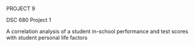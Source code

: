 PROJECT 9

DSC 680 Project 1

A correlation analysis of a student in-school performance and test scores with student personal life factors
